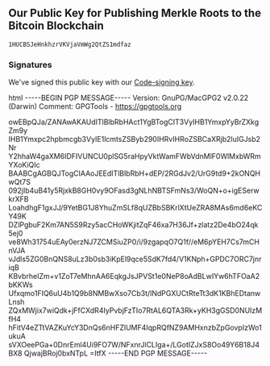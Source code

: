 <h2>Our Public Key for Publishing Merkle Roots to the Bitcoin Blockchain</h2>

<p>
  <code>1HUCBSJeHnkhzrVKVjaVmWg2QtZS1mdfaz</code>
</p>

<h3>Signatures</h3>

We've signed this public key with our <a href="./our_code_signing_key">Code-signing key</a>.


<hcode>html
-----BEGIN PGP MESSAGE-----
Version: GnuPG/MacGPG2 v2.0.22 (Darwin)
Comment: GPGTools - https://gpgtools.org

owEBpQJa/ZANAwAKAUdITlBlbRbHAct1YgBTogCIT3VyIHB1YmxpYyBrZXkgZm9y
IHB1Ymxpc2hpbmcgb3VyIE1lcmtsZSByb290IHRvIHRoZSBCaXRjb2luIGJsb2Nr
Y2hhaW4gaXM6IDFIVUNCU0plSG5raHpyVktWamFWbVdnMlF0WlMxbWRmYXoKiQIc
BAABCgAGBQJTogCIAAoJEEdITlBlbRbH+dEP/2RGdJv2/UrG9td9+2kONQHwQt7S
092jIb4uB41y5RjxkB8GH0vy9OFasd3gNLhNBTSFmNs3/WoQN+o+igESerwkrXFB
LoahdhgF1gxJJ/9YetBG1J8YhuZmSLf8qUZBbSBKrlXtUeZRA8MAs6md6eKCY49K
DZlPgbuF2Km7AN5S9Rzy5acCHoWKjitZqF46xa7H36Jf+zlatz2De4bO24qk5ej0
ve8Wh31754uEAy0erzNJ7ZCMSiuZP0/i/9zgapqO7Q1f//eM6pYEH7Cs7mCHnVJA
vJdls5ZG0BnQNS8uLz3b0sb3iKpEl9qce5SdK7fd4/V1KNph+GPDC7ORC7jnriqB
KBvbrheIZm+v1ZoT7eMhnAA6EqkgJsJPVSt1e0NeP8oAdBLwIYw6hTFOaA2bKKWs
Ufxqmo1FIQ6uU4b1Q9b8NMBwXso7Cb3t/lNdPGXUCtRteTt3dK1KBhEDtanwLnsh
ZQxMWjix7wiQdk+jFfCXdR4IyPvbjFzTIo7RtAL6QTA3Rk+yKH3gGSD0NUIzMfH4
hFitV4eZTtVAZKuYcY3DnQs6nHFZlUMF4IqpRQfNZ9AMHxnzbZpGovpIzWo1ukuA
sVXOeePGa+0DnrEml4Ui9FO7W/NFxnrJlCLIga+/LGotIZJxS8Oo49Y6B18J4BX8
QjwajBRoj0bxNTpL
=ItfX
-----END PGP MESSAGE-----

</hcode>

